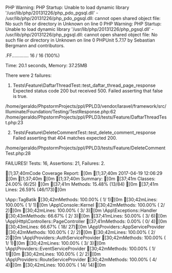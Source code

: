 PHP Warning:  PHP Startup: Unable to load dynamic library '/usr/lib/php/20131226/php_pdo_pgsql.dll' - /usr/lib/php/20131226/php_pdo_pgsql.dll: cannot open shared object file: No such file or directory in Unknown on line 0
PHP Warning:  PHP Startup: Unable to load dynamic library '/usr/lib/php/20131226/php_pgsql.dll' - /usr/lib/php/20131226/php_pgsql.dll: cannot open shared object file: No such file or directory in Unknown on line 0
PHPUnit 5.7.17 by Sebastian Bergmann and contributors.

.FF.............                                                  16 / 16 (100%)

Time: 20.1 seconds, Memory: 37.25MB

There were 2 failures:

1) Tests\Feature\DaftarThreadTest::test_daftar_thread_page_response
Expected status code 200 but received 500.
Failed asserting that false is true.

/home/geraldo/PhpstormProjects/ppl/PPLD3/vendor/laravel/framework/src/Illuminate/Foundation/Testing/TestResponse.php:62
/home/geraldo/PhpstormProjects/ppl/PPLD3/tests/Feature/DaftarThreadTest.php:23

2) Tests\Feature\DeleteCommentTest::test_delete_comment_response
Failed asserting that 404 matches expected 200.

/home/geraldo/PhpstormProjects/ppl/PPLD3/tests/Feature/DeleteCommentTest.php:28

FAILURES!
Tests: 16, Assertions: 21, Failures: 2.


[1;37;40mCode Coverage Report:     [0m
[1;37;40m  2017-04-19 12:06:29     [0m
[1;37;40m                          [0m
[1;37;40m Summary:                 [0m
[37;41m  Classes: 24.00% (6/25)  [0m
[37;41m  Methods: 15.48% (13/84) [0m
[37;41m  Lines:   26.59% (46/173)[0m

\App::TagBatik
  [30;42mMethods: 100.00% ( 1/ 1)[0m   [30;42mLines: 100.00% (  1/  1)[0m
\App\Console::Kernel
  [30;42mMethods: 100.00% ( 2/ 2)[0m   [30;42mLines: 100.00% (  3/  3)[0m
\App\Exceptions::Handler
  [30;43mMethods:  66.67% ( 2/ 3)[0m   [37;41mLines:  50.00% (  3/  6)[0m
\App\Http\Controllers::PageController
  [37;41mMethods:   0.00% ( 0/ 4)[0m   [30;43mLines:  66.67% ( 18/ 27)[0m
\App\Providers::AppServiceProvider
  [30;42mMethods: 100.00% ( 2/ 2)[0m   [30;42mLines: 100.00% (  2/  2)[0m
\App\Providers::AuthServiceProvider
  [30;42mMethods: 100.00% ( 1/ 1)[0m   [30;42mLines: 100.00% (  3/  3)[0m
\App\Providers::EventServiceProvider
  [30;42mMethods: 100.00% ( 1/ 1)[0m   [30;42mLines: 100.00% (  2/  2)[0m
\App\Providers::RouteServiceProvider
  [30;42mMethods: 100.00% ( 4/ 4)[0m   [30;42mLines: 100.00% ( 14/ 14)[0m
